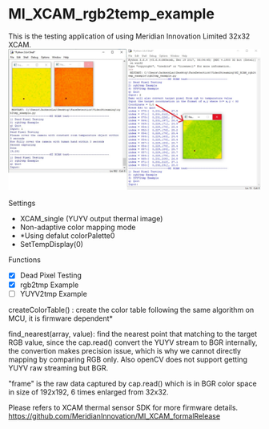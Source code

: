 # MI_XCAM_rgb2temp_example
This is the testing application of using Meridian Innovation Limited 32x32 XCAM.
![](MI_XCAM_test1.jpg "Sample")

Settings
- XCAM_single (YUYV output thermal image)
- Non-adaptive color mapping mode
- *Using defalut colorPalette0
- SetTempDisplay(0)

Functions
- [x] Dead Pixel Testing
- [x] rgb2tmp Example
- [ ] YUYV2tmp Example

createColorTable() : create the color table following the same algorithm on MCU, it is firmware dependent*

find_nearest(array, value): find the nearest point that matching to the target RGB value, since the cap.read() convert the YUYV stream to                               BGR internally, the convertion makes precision issue, which is why we cannot directly mapping by comparing RGB only. Also openCV does not support getting YUYV raw streaming but BGR.

"frame" is the raw data captured by cap.read() which is in BGR color space in size of 192x192, 6 times enlarged from 32x32.

Please refers to XCAM thermal sensor SDK for more firmware details.
https://github.com/MeridianInnovation/MI_XCAM_formalRelease
